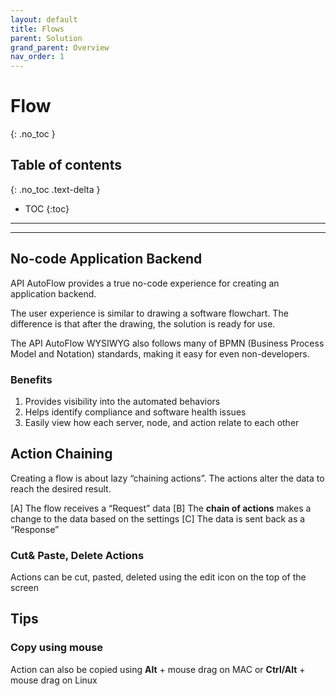 ```yaml
---
layout: default
title: Flows
parent: Solution
grand_parent: Overview
nav_order: 1
---
```


# Flow
{: .no_toc }

## Table of contents
{: .no_toc .text-delta }

* TOC
{:toc}

---
---
## No-code Application Backend
API AutoFlow provides a true no-code experience for creating an application backend.

The user experience is similar to drawing a software flowchart. The difference is that after the drawing, the solution is ready for use.

The API AutoFlow WYSIWYG also follows many of BPMN (Business Process Model and Notation) standards, making it easy for even non-developers.


### Benefits

1. Provides visibility into the automated behaviors
2. Helps identify compliance and software health issues
3. Easily view how each server, node, and action relate to each other

## Action Chaining
Creating a flow is about lazy “chaining actions”.  The actions alter the data to reach the desired result.

[A] The flow receives a “Request” data
[B] The **chain of actions** makes a change to the data based on the settings
[C] The data is sent back as a “Response”

### Cut& Paste, Delete Actions
Actions can be cut, pasted, deleted using the edit icon on the top of the screen

## Tips

### Copy using mouse

Action can also be copied using **Alt** + mouse drag on MAC or **Ctrl/Alt** + mouse drag on Linux
